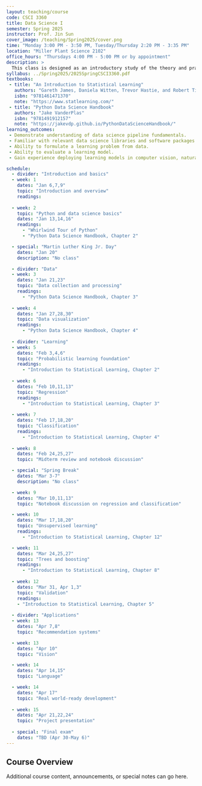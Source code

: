```yaml
---
layout: teaching/course
code: CSCI 3360
title: Data Science I
semester: Spring 2025
instructor: Prof. Jin Sun
cover_image: /teaching/Spring2025/cover.png
time: "Monday 3:00 PM - 3:50 PM, Tuesday/Thursday 2:20 PM - 3:35 PM"
location: "Miller Plant Science 2102"
office_hours: "Thursdays 4:00 PM - 5:00 PM or by appointment"
description: >
  This class is designed as an introductory study of the theory and practice of data science. Topics covered include fundamentals of data science, practical libraries to handle data, data collection and cleaning, data visualization and analysis, learning algorithms for classification and regression, unsupervised learning, validation metrics, applications in computer vision, natural language processing, and recommendation systems.
syllabus: ../Spring2025/2025SpringCSCI3360.pdf
textbooks: 
 - title: "An Introduction to Statistical Learning"
   authors: "Gareth James, Daniela Witten, Trevor Hastie, and Robert Tibshirani"
   isbn: "9781461471370"
   note: "https://www.statlearning.com/"
 - title: "Python Data Science Handbook"
   authors: "Jake VanderPlas"
   isbn: "9781491912157"
   note: "https://jakevdp.github.io/PythonDataScienceHandbook/"
learning_outcomes:
 - Demonstrate understanding of data science pipeline fundamentals.
 - Familiar with relevant data science libraries and software packages.
 - Ability to formulate a learning problem from data.
 - Ability to evaluate a learning model.
 - Gain experience deploying learning models in computer vision, natural language processing, and other application domains.

schedule:
  - divider: "Introduction and basics"
  - week: 1
    dates: "Jan 6,7,9"
    topic: "Introduction and overview"
    readings:
      
  - week: 2
    topic: "Python and data science basics"
    dates: "Jan 13,14,16"
    readings:
      - "Whirlwind Tour of Python"
      - "Python Data Science Handbook, Chapter 2"

  - special: "Martin Luther King Jr. Day"
    dates: "Jan 20"
    description: "No class"

  - divider: "Data"
  - week: 3
    dates: "Jan 21,23"
    topic: "Data collection and processing"
    readings:
      - "Python Data Science Handbook, Chapter 3"
        
  - week: 4
    dates: "Jan 27,28,30"
    topic: "Data visualization"
    readings:
      - "Python Data Science Handbook, Chapter 4"
         
  - divider: "Learning"
  - week: 5
    dates: "Feb 3,4,6"
    topic: "Probabilistic learning foundation"
    readings:
      - "Introduction to Statistical Learning, Chapter 2"
                               
  - week: 6
    dates: "Feb 10,11,13"
    topic: "Regression"
    readings:
      - "Introduction to Statistical Learning, Chapter 3"
            
  - week: 7
    dates: "Feb 17,18,20"
    topic: "Classification"
    readings:
      - "Introduction to Statistical Learning, Chapter 4"
            
  - week: 8
    dates: "Feb 24,25,27"
    topic: "Midterm review and notebook discussion"

  - special: "Spring Break"
    dates: "Mar 3-7"
    description: "No class"

  - week: 9
    dates: "Mar 10,11,13"
    topic: "Notebook discussion on regression and classification"

  - week: 10
    dates: "Mar 17,18,20"
    topic: "Unsupervised learning"
    readings:
      - "Introduction to Statistical Learning, Chapter 12"

  - week: 11
    dates: "Mar 24,25,27"
    topic: "Trees and boosting"
    readings:
      - "Introduction to Statistical Learning, Chapter 8"
            
  - week: 12
    dates: "Mar 31, Apr 1,3"
    topic: "Validation"
    readings:
    - "Introduction to Statistical Learning, Chapter 5"
           
  - divider: "Applications"
  - week: 13
    dates: "Apr 7,8"
    topic: "Recommendation systems"

  - week: 13
    dates: "Apr 10"
    topic: "Vision"

  - week: 14
    dates: "Apr 14,15"
    topic: "Language"

  - week: 14
    dates: "Apr 17"
    topic: "Real world-ready development"
            
  - week: 15
    dates: "Apr 21,22,24"
    topic: "Project presentation"
      
  - special: "Final exam"
    dates: "TBD (Apr 30-May 6)"
---
```


## Course Overview

Additional course content, announcements, or special notes can go here. 
